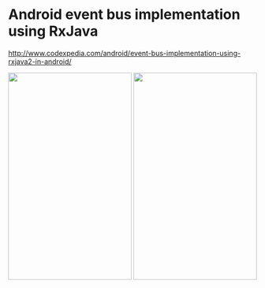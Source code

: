 # Android event bus implementation using RxJava

http://www.codexpedia.com/android/event-bus-implementation-using-rxjava2-in-android/

<img src="https://github.com/codexpedia/rx_eventbus/blob/master/captures/main.png" width="250" height="420" />

<img src="https://github.com/codexpedia/rx_eventbus/blob/master/captures/events.gif" width="250" height="420" />

